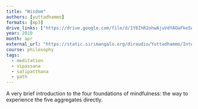```yaml
---
title: "Wisdom"
authors: [yuttadhammo]
formats: [mp3]
drive_links: ["https://drive.google.com/file/d/1Y8IhR2ohwAjuVdYAOaFke5AnVVsSkTSs/view?usp=drivesdk"]
year: 2010
month: apr
external_url: "https://static.sirimangalo.org/diraudio/Yuttadhammo/Internet/100427_Wisdom.mp3"
course: philosophy
tags:
  - meditation
  - vipassana
  - satipatthana
  - path
---
```


A very brief introduction to the four foundations of mindfulness: the way to experience the five aggregates directly.


